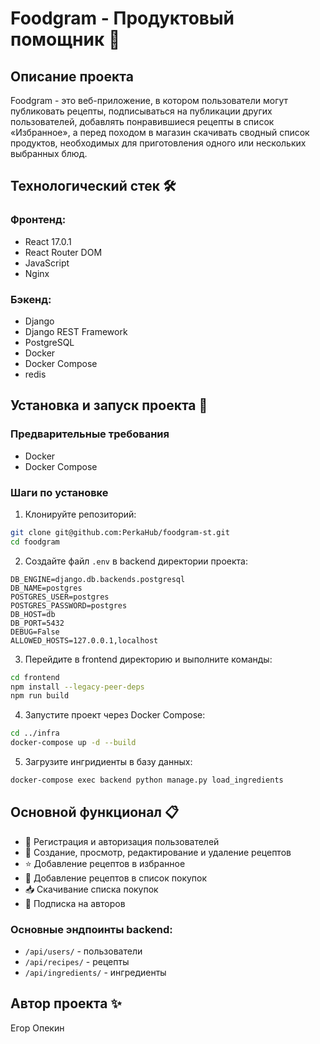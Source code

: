 # Foodgram - Продуктовый помощник 🍳

## Описание проекта

Foodgram - это веб-приложение, в котором пользователи могут публиковать рецепты, подписываться на публикации других пользователей, добавлять понравившиеся рецепты в список «Избранное», а перед походом в магазин скачивать сводный список продуктов, необходимых для приготовления одного или нескольких выбранных блюд.

## Технологический стек 🛠️

### Фронтенд:
- React 17.0.1
- React Router DOM
- JavaScript
- Nginx

### Бэкенд:
- Django
- Django REST Framework
- PostgreSQL
- Docker
- Docker Compose
- redis

## Установка и запуск проекта 🚀

### Предварительные требования
- Docker
- Docker Compose

### Шаги по установке

1. Клонируйте репозиторий:
```bash
git clone git@github.com:PerkaHub/foodgram-st.git
cd foodgram
```

2. Создайте файл `.env` в backend директории проекта:
```
DB_ENGINE=django.db.backends.postgresql
DB_NAME=postgres
POSTGRES_USER=postgres
POSTGRES_PASSWORD=postgres
DB_HOST=db
DB_PORT=5432
DEBUG=False
ALLOWED_HOSTS=127.0.0.1,localhost
```

3. Перейдите в frontend директорию и выполните команды:
```bash
cd frontend
npm install --legacy-peer-deps
npm run build
```

4. Запустите проект через Docker Compose:
```bash
cd ../infra
docker-compose up -d --build
```

5. Загрузите ингридиенты в базу данных:
```bash
docker-compose exec backend python manage.py load_ingredients
```
## Основной функционал 📋

- 👤 Регистрация и авторизация пользователей
- 📝 Создание, просмотр, редактирование и удаление рецептов
- ⭐ Добавление рецептов в избранное
- 🛒 Добавление рецептов в список покупок
- 📥 Скачивание списка покупок
- 👥 Подписка на авторов

### Основные эндпоинты backend:
- `/api/users/` - пользователи
- `/api/recipes/` - рецепты
- `/api/ingredients/` - ингредиенты

## Автор проекта ✨

Егор Опекин
